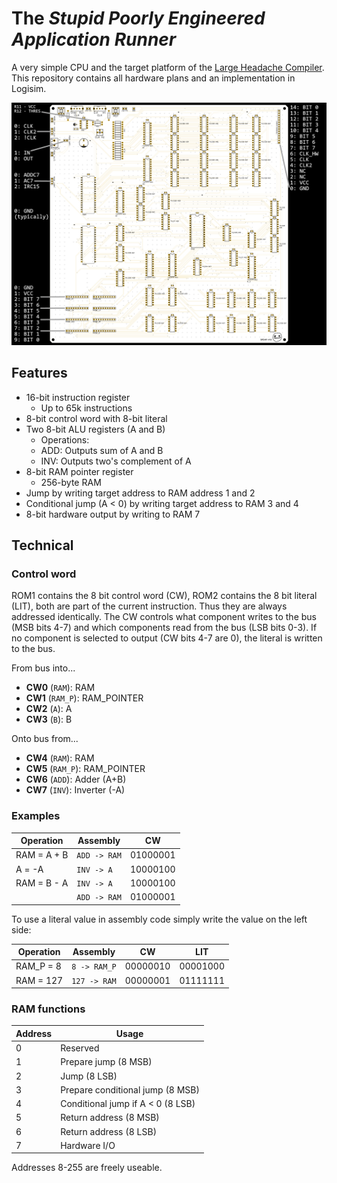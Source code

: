 # The _Stupid Poorly Engineered Application Runner_

A very simple CPU and the target platform of the [Large Headache Compiler](https://github.com/Ryz3D/LHC). This repository contains all hardware plans and an implementation in Logisim.

![SPEAR PCB](step3/spear_pinout.png)

## Features

- 16-bit instruction register
  - Up to 65k instructions
- 8-bit control word with 8-bit literal
- Two 8-bit ALU registers (A and B)
  - Operations:
  - ADD: Outputs sum of A and B
  - INV: Outputs two's complement of A
- 8-bit RAM pointer register
  - 256-byte RAM
- Jump by writing target address to RAM address 1 and 2
- Conditional jump (A < 0) by writing target address to RAM 3 and 4
- 8-bit hardware output by writing to RAM 7

## Technical

### Control word

ROM1 contains the 8 bit control word (CW), ROM2 contains the 8 bit literal (LIT), both are part of the current instruction. Thus they are always addressed identically.
The CW controls what component writes to the bus (MSB bits 4-7) and which components read from the bus (LSB bits 0-3). If no component is selected to output (CW bits 4-7 are 0), the literal is written to the bus.

From bus into...

- **CW0** (`RAM`): RAM
- **CW1** (`RAM_P`): RAM_POINTER
- **CW2** (`A`): A
- **CW3** (`B`): B

Onto bus from...

- **CW4** (`RAM`): RAM
- **CW5** (`RAM_P`): RAM_POINTER
- **CW6** (`ADD`): Adder (A+B)
- **CW7** (`INV`): Inverter (-A)

### Examples

| Operation   | Assembly     | CW       |
| ----------- | ------------ | -------- |
| RAM = A + B | `ADD -> RAM` | 01000001 |
| A = -A      | `INV -> A`   | 10000100 |
| RAM = B - A | `INV -> A`   | 10000100 |
|             | `ADD -> RAM` | 01000001 |

To use a literal value in assembly code simply write the value on the left side:

| Operation | Assembly     | CW       | LIT      |
| --------- | ------------ | -------- | -------- |
| RAM_P = 8 | `8 -> RAM_P` | 00000010 | 00001000 |
| RAM = 127 | `127 -> RAM` | 00000001 | 01111111 |

### RAM functions

| Address | Usage                             |
| ------- | --------------------------------- |
| 0       | Reserved                          |
| 1       | Prepare jump (8 MSB)              |
| 2       | Jump (8 LSB)                      |
| 3       | Prepare conditional jump (8 MSB)  |
| 4       | Conditional jump if A < 0 (8 LSB) |
| 5       | Return address (8 MSB)            |
| 6       | Return address (8 LSB)            |
| 7       | Hardware I/O                      |

Addresses 8-255 are freely useable.

